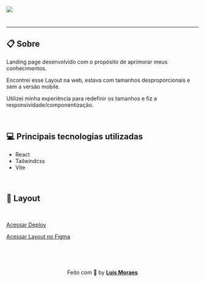 <img style="margin-bottom:24px" src="https://ik.imagekit.io/meaid6cls2/doctor/Shopping_App_hx9KGY9cP.png?ik-sdk-version=javascript-1.4.3&updatedAt=1670790510109" />

---

## 📋 Sobre

<p>Landing page desenvolvido com o propósito de aprimorar meus conhecimentos.</p>
<p>Encontrei esse Layout na web, estava com tamanhos desproporcionais e sem a versão mobile.</p>
<p>Utilizei minha experiência para redefinir os tamanhos e fiz a responsividade/componentização.</p>

<br />

## 💻 Principais tecnologias utilizadas

- React
- Tailwindcss
- Vite

<br />

## 🎨 Layout

<br />

[Acessar Deploy](https://fashion-luismkm.netlify.app/)

[Acessar Layout no Figma](https://www.figma.com/community/file/1135871952737326157)

<br />
<br />

<p align="center" style="padding-top: 15px;">Feito com 💜 by <strong><a href="https://www.linkedin.com/in/luismkm/" target="_blank">Luis Moraes</a></strong> </p>
